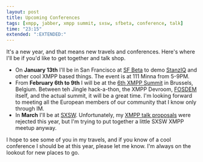 ```yaml
---
layout: post
title: Upcoming Conferences
tags: [xmpp, jabber, xmpp summit, sxsw, sfbeta, conference, talk]
time: "23:15"
extended: ":EXTENDED:"
---
```


It's a new year, and that means new travels and conferences.  Here's
where I'll be if you'd like to get together and talk shop.

* On **January 13th** I'll be in San Francisco at [SF
  Beta](http://sfbeta.com) to demo [StanzIQ](http://stanziq.com) and
  other cool XMPP based things.  The event is at 111 Minna from 5-9PM.
* From **February 6th to 9th** I will be at the [6th XMPP
  Summit](http://xmpp.org/summit/summit6.shtml) in Brussels, Belgium.
  Between teh Jingle hack-a-thon, the XMPP Devroom,
  [FOSDEM](http://www.fosdem.org/2009/) itself, and the actual summit,
  it will be a great time.  I'm looking forward to meeting all the
  European members of our community that I know only through IM.
* In **March** I'll be at [SXSW](http://www.sxsw.com).  Unfortunately,
  my [XMPP talk
  proposals](http://metajack.im/2008/08/08/learn-about-xmpp-at-sxsw-2009/)
  were rejected this year, but I'm trying to put together a little
  SXSW XMPP meetup anyway.

I hope to see some of you in my travels, and if you know of a cool
conference I should be at this year, please let me know.  I'm always
on the lookout for new places to go.
